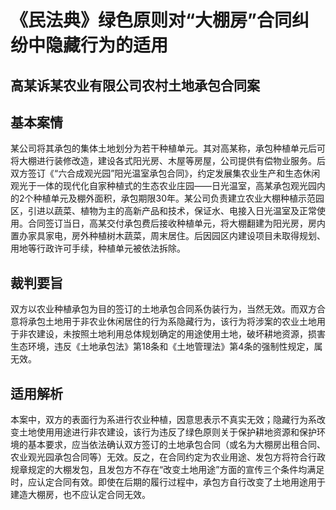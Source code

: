 # 《民法典》绿色原则对“大棚房”合同纠纷中隐藏行为的适用



## 高某诉某农业有限公司农村土地承包合同案

## 基本案情

某公司将其承包的集体土地划分为若干种植单元。其对高某称，承包种植单元后可将大棚进行装修改造，建设各式阳光房、木屋等房屋，公司提供有偿物业服务。后双方签订《“六合成观光园”阳光温室承包合同》，约定发展集农业生产和生态休闲观光于一体的现代化自家种植式的生态农业庄园——日光温室，高某承包观光园内的2个种植单元及棚外面积，承包期限30年。某公司负责建立农业大棚种植示范园区，引进以蔬菜、植物为主的高新产品和技术，保证水、电接入日光温室及正常使用。合同签订当日，高某交付承包费后接收种植单元，将大棚翻建为阳光房，房内置办家具家电，房外种植树木蔬菜，周末居住。后因园区内建设项目未取得规划、用地等行政许可手续，种植单元被依法拆除。

## 裁判要旨

双方以农业种植承包为目的签订的土地承包合同系伪装行为，当然无效。而双方合意将承包土地用于非农业休闲居住的行为系隐藏行为，该行为将涉案的农业土地用于非农建设，未按照土地利用总体规划确定的用途使用土地，破坏耕地资源，损害生态环境，违反《土地承包法》第18条和《土地管理法》第4条的强制性规定，属无效。

## 适用解析

本案中，双方的表面行为系进行农业种植，因意思表示不真实无效；隐藏行为系改变土地使用用途进行非农建设，该行为违反了绿色原则关于保护耕地资源和保护环境的基本要求，应当依法确认双方签订的土地承包合同（或名为大棚房出租合同、农业观光园承包合同等）无效。反之，在合同约定为农业用途、发包方将符合行政规章规定的大棚发包，且发包方不存在“改变土地用途”方面的宣传三个条件均满足时，应认定合同有效。即使在后期的履行过程中，承包方自行改变了土地用途用于建造大棚房，也不应认定合同无效。